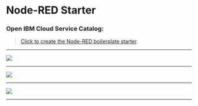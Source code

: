 # Node-RED Starter

### Open IBM Cloud Service Catalog:

> [Click to create the Node-RED boilerplate starter](https://console.bluemix.net/catalog/starters/node-red-starter).

<hr>

![](https://raw.githubusercontent.com/hovig/mic-sts-nlu-weather-tone-analyzer/master/img/node-red-catalog.png)

<hr>

![](https://raw.githubusercontent.com/hovig/mic-sts-nlu-weather-tone-analyzer/master/img/node-red-running-instance.png)

<hr>

![](https://raw.githubusercontent.com/hovig/mic-sts-nlu-weather-tone-analyzer/master/img/mic-audio-full-code.png)

<hr>
